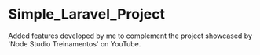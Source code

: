 # Simple_Laravel_Project
Added features developed by me to complement the project showcased by 'Node Studio Treinamentos' on YouTube.

